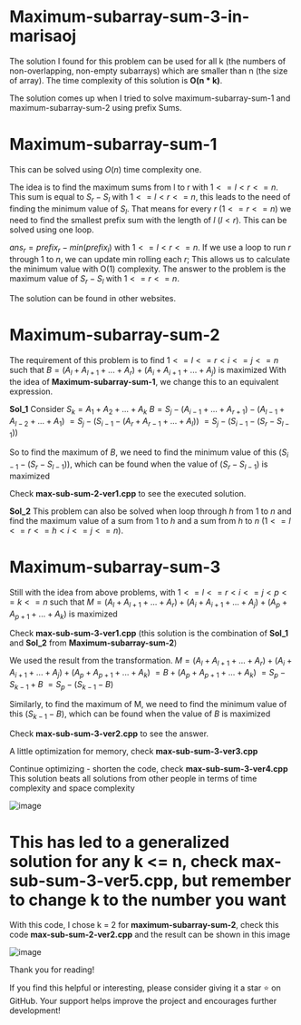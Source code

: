 # Maximum-subarray-sum-3-in-marisaoj

The solution I found for this problem can be used for all k (the numbers of non-overlapping, non-empty subarrays) which are smaller than n (the size of array).
The time complexity of this solution is **O(n * k)**.

The solution comes up when I tried to solve maximum-subarray-sum-1 and maximum-subarray-sum-2 using prefix Sums.

# Maximum-subarray-sum-1
This can be solved using $O(n)$ time complexity one. 

The idea is to find the maximum sums from l to r with $1 <= l < r <= n$. This sum is equal to $S_r - S_l$ with $1 <= l < r <= n$, this leads to the need of finding the minimum value of $S_l$. That means for every $r$ $(1 <= r <= n)$ 
we need to find the smallest prefix sum with the length of $l$ $(l < r)$. This can be solved using one loop.

$ans_r = prefix_r - min(prefix_l)$ with $1 <= l < r <= n$.
If we use a loop to run $r$ through 1 to $n$, we can update min rolling each $r$; This allows us to calculate the minimum value with O(1) complexity. The answer to the problem is the maximum value of $S_r - S_l$ with $1<=r<=n$.

The solution can be found in other websites.

# Maximum-subarray-sum-2
The requirement of this problem is to find $1 <= l <= r < i <= j <= n$ such that $B = (A_l + A_{l + 1} + ... + A_r) + (A_i + A_{i + 1} + ... + A_j)$ is maximized
With the idea of **Maximum-subarray-sum-1**, we change this to an equivalent expression.

**Sol_1**
Consider $S_k = A_1 + A_2 + ... + A_k$
$B = S_j - (A_{i - 1} + ... + A_{r + 1}) - (A_{l - 1} + A_{l - 2} + ... + A_1)$
  $= S_j - (S_{i - 1} - (A_r + A_{r - 1} + ... + A_l))$
  $= S_j - (S_{i - 1} - (S_r - S_{l - 1}))$

So to find the maximum of $B$, we need to find the minimum value of this $(S_{i - 1} - (S_r - S_{l - 1}))$, which can be found when the value of $(S_r - S_{l - 1})$ is maximized

Check __max-sub-sum-2-ver1.cpp__ to see the executed solution.

**Sol_2** This problem can also be solved when loop through $h$ from 1 to $n$ and find the maximum value of a sum from $1$ to $h$ and a sum from $h$ to $n$ $(1 <= l <= r <= h < i <= j <= n)$.

# Maximum-subarray-sum-3
Still with the idea from above problems, with $1 <= l <= r < i <= j < p <= k <= n$ such that $M = (A_l + A_{l + 1} + ... + A_r) + (A_i + A_{i + 1} + ... + A_j) + (A_p + A_{p + 1} + ... + A_k)$ is maximized

Check **max-sub-sum-3-ver1.cpp** (this solution is the combination of **Sol_1** and **Sol_2** from **Maximum-subarray-sum-2**) 

We used the result from the transformation. 
$M = (A_l + A_{l + 1} + ... + A_r) + (A_i + A_{i + 1} + ... + A_j) + (A_p + A_{p + 1} + ... + A_k)$
  $= B + (A_p + A_{p + 1} + ... + A_k)$
  $= S_p - S_{k - 1} + B$
  $= S_p - (S_{k - 1} - B)$

Similarly, to find the maximum of M, we need to find the minimum value of this $(S_{k - 1} - B)$, which can be found when the value of $B$ is maximized

Check __max-sub-sum-3-ver2.cpp__ to see the answer.

A little optimization for memory, check __max-sub-sum-3-ver3.cpp__ 

Continue optimizing - shorten the code, check __max-sub-sum-3-ver4.cpp__
This solution beats all solutions from other people in terms of time complexity and space complexity

![image](https://github.com/user-attachments/assets/c71ac419-2c44-4c8f-8b11-4424b460678e)


# This has led to a generalized solution for any k <= n, check __max-sub-sum-3-ver5.cpp__, but remember to change k to the number you want

With this code, I chose k = 2 for **maximum-subarray-sum-2**, check this code __max-sub-sum-2-ver2.cpp__ and the result can be shown in this image

![image](https://github.com/user-attachments/assets/3a301569-62ef-4924-bf61-9c3c7dadeb81)

Thank you for reading!

If you find this helpful or interesting, please consider giving it a star ⭐ on GitHub. Your support helps improve the project and encourages further development!
